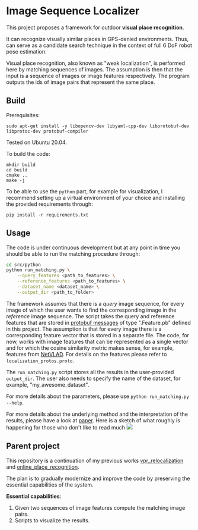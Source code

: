 # Image Sequence Localizer

This project proposes a framework for outdoor **visual place recognition**.

It can recognize visually similar places in GPS-denied environments. 
Thus, can serve as a candidate search technique in the context of full 6 DoF robot pose estimation.

Visual place recognition, also known as "weak localization", is performed here by matching sequences of images.
The assumption is then that the input is a sequence of images or image features respectively. The program outputs the ids of image pairs that represent the same place.


## Build

Prerequisites:
```
sudo apt-get install -y libopencv-dev libyaml-cpp-dev libprotobuf-dev libprotoc-dev protobuf-compiler
```
Tested on Ubuntu 20.04.

To build the code:
```
mkdir build
cd build
cmake ..
make -j
```

To be able to use the `python` part, for example for visualization, I recommend setting up a virtual environment of your choice and installing the provided requirements through:
```
pip install -r requirements.txt
```

## Usage

The code is under continuous development but at any point in time you should be able to run the matching procedure through:

``` bash
cd src/python
python run_matching.py \
    --query_features <path_to_features> \
    --reference_features <path_to_features> \
    --dataset_name <dataset_name> \
    --output_dir <path_to_folder>
```

The framework assumes that there is a _query_ image sequence, for every image of which the user wants to find the corresponding image in the _reference_ image sequence. The script takes the query and reference features that are stored in [protobuf messages](https://developers.google.com/protocol-buffers) of type ".Feature.pb" defined in this project. The assumption is that for every image there is a corresponding feature vector that is stored in a separate file. The code, for now, works with image features that can be represented as a single vector and for which the cosine similarity metric makes sense, for example, features from [NetVLAD](https://github.com/Relja/netvlad). For details on the features please refer to `localization_protos.proto`.

The `run_matching.py` script stores all the results in the user-provided `output_dir`. The user also needs to specify the name of the dataset, for example, "my_awesome_dataset".

For more details about the parameters, please use `python run_matching.py --help`.

For more details about the underlying method and the interpretation of the results, please have a look at [paper](http://www.ipb.uni-bonn.de/pdfs/vysotska16ral-icra.pdf).
Here is a sketch of what roughly is happening for those who don't like to read much ![](doc/test.png)

## Parent project

This repository is a continuation of my previous works [vpr_relocalization](https://github.com/PRBonn/vpr_relocalization) and [online_place_recognition](https://github.com/PRBonn/online_place_recognition).

The plan is to gradually modernize and improve the code by preserving the essential capabilities of the system.

**Essential capabilities**:

1. Given two sequences of image features compute the matching image pairs.
2. Scripts to visualize the results.

